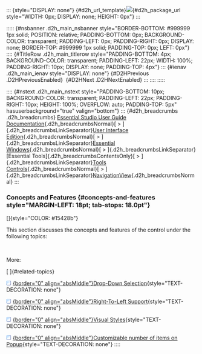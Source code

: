 ::: {style="DISPLAY: none"}
[](ms-xhelp:///?Id=d2h_url_template){#d2h_url_template}![](!package_url!){#d2h_package_url style="WIDTH: 0px; DISPLAY: none; HEIGHT: 0px"}
:::

::::: {#nsbanner .d2h_main_nsbanner style="BORDER-BOTTOM: #999999 1px solid; POSITION: relative; PADDING-BOTTOM: 0px; BACKGROUND-COLOR: transparent; PADDING-LEFT: 0px; PADDING-RIGHT: 0px; DISPLAY: none; BORDER-TOP: #999999 1px solid; PADDING-TOP: 0px; LEFT: 0px"}
:::: {#TitleRow .d2h_main_titlerow style="PADDING-BOTTOM: 4px; BACKGROUND-COLOR: transparent; PADDING-LEFT: 22px; WIDTH: 100%; PADDING-RIGHT: 10px; DISPLAY: none; PADDING-TOP: 4px"}
::: {#ienav .d2h_main_ienav style="DISPLAY: none"}
[](ms-xhelp:///?Id=94be5462-1180-46dc-9404-0255802c2568){#D2HPrevious .D2HPreviousEnabled}  [](ms-xhelp:///?Id=514450ca-fc80-414f-b3ef-aaa4d8754d0e){#D2HNext .D2HNextEnabled}
:::
::::
:::::

:::: {#nstext .d2h_main_nstext style="PADDING-BOTTOM: 10px; BACKGROUND-COLOR: transparent; PADDING-LEFT: 22px; PADDING-RIGHT: 10px; HEIGHT: 100%; OVERFLOW: auto; PADDING-TOP: 5px" hasuserbackground="true" valign="bottom"}
::: {#d2h_breadcrumbs .d2h_breadcrumbs}
[Essential Studio User Guide Documentation](ms-xhelp:///?Id=12457748-09e3-4d74-a240-8e049cedf030){.d2h_breadcrumbsNormal}[ \> ]{.d2h_breadcrumbsLinkSeparator}[User Interface Edition](ms-xhelp:///?Id=c29296b7-531c-413b-a0ec-488ca1f7f669){.d2h_breadcrumbsNormal}[ \> ]{.d2h_breadcrumbsLinkSeparator}[Essential Windows](ms-xhelp:///?Id=e60759d8-47a4-4570-9d7a-16a68d63f2ea){.d2h_breadcrumbsNormal}[ \> ]{.d2h_breadcrumbsLinkSeparator}[Essential Tools]{.d2h_breadcrumbsContentsOnly}[ \> ]{.d2h_breadcrumbsLinkSeparator}[Tools Controls](ms-xhelp:///?Id=13c3c4f4-9d16-4b69-93f2-7e98eec67452){.d2h_breadcrumbsNormal}[ \> ]{.d2h_breadcrumbsLinkSeparator}[NavigationView](ms-xhelp:///?Id=61e70cc0-6b16-4a33-ac00-2c1c9ae57707){.d2h_breadcrumbsNormal}
:::

### Concepts and Features {#concepts-and-features style="MARGIN-LEFT: 18pt; tab-stops: 18.0pt"}

[]{style="COLOR: #15428b"} 

This section discusses the concepts and features of the control under the following topics:

 

More:

[ ]{#related-topics}

[![](button.gif){border="0" align="absMiddle"}Drop-Down Selection](ms-xhelp:///?Id=3f884df4-b1ea-465a-b960-8d99fd1d76bb){style="TEXT-DECORATION: none"}

[![](button.gif){border="0" align="absMiddle"}Right-To-Left Support](ms-xhelp:///?Id=6cb81df3-d4a6-40d2-8e97-a9c098621232){style="TEXT-DECORATION: none"}

[![](button.gif){border="0" align="absMiddle"}Visual Styles](ms-xhelp:///?Id=5690eb88-1f60-471f-a00b-58882f22af0b){style="TEXT-DECORATION: none"}

[![](button.gif){border="0" align="absMiddle"}Customizable number of items on Popup](ms-xhelp:///?Id=a8965715-4fb5-4b47-b340-9ea392cdd401){style="TEXT-DECORATION: none"}
::::
